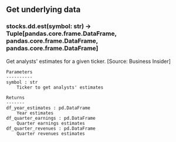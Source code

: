 ## Get underlying data 
### stocks.dd.est(symbol: str) -> Tuple[pandas.core.frame.DataFrame, pandas.core.frame.DataFrame, pandas.core.frame.DataFrame]

Get analysts' estimates for a given ticker. [Source: Business Insider]

    Parameters
    ----------
    symbol : str
        Ticker to get analysts' estimates

    Returns
    -------
    df_year_estimates : pd.DataFrame
        Year estimates
    df_quarter_earnings : pd.DataFrame
        Quarter earnings estimates
    df_quarter_revenues : pd.DataFrame
        Quarter revenues estimates
